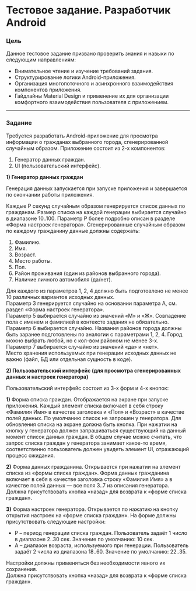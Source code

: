 # Тестовое задание. Разработчик Android

### Цель

Данное тестовое задание призвано проверить знания и навыки по следующим направлениям:
* Внимательное чтение и изучение требований задания.
* Структурирование логики Android-приложения.
* Организация многопоточного и асинхронного взаимодействия компонентов
приложения.
* Гайдлайны Material Design и применение их для организации комфортного
взаимодействия пользователя с приложением.

***

### Задание
Требуется разработать Android-приложение для просмотра информации о гражданах
выбранного города, сгенерированной случайным образом.
Приложение состоит из 2-х компонентов:
1. Генератор данных граждан.
2. UI (пользовательский интерфейс).

**1) Генератор данных граждан**

Генерация данных запускается при запуске приложения и завершается по окончании работы
приложения.

Каждые P секунд случайным образом генерируется список данных по гражданам. Размер
списка на каждой генерации выбирается случайно в диапазоне 10..100.
Параметр P более подробно описан в разделе «Форма настроек генератора».
Сгенерированные случайным образом по каждому гражданину данные должны содержать:
1. Фамилию.
2. Имя.
3. Возраст.
4. Место работы.
5. Пол.
6. Район проживания (один из районов выбранного города).
7. Наличие личного автомобиля (да/нет).

Для каждого из параметров 1, 2, 4 должно быть подготовлено не менее 10 различных
вариантов исходных данных.<br>
Параметр 3 генерируется случайно на основании параметра A, см. раздел «Форма настроек
генератора».<br>
Параметр 5 выбирается случайно из значений «М» и «Ж». Совпадение пола с именем и
фамилией в контексте задания не обязательно.<br>
Параметр 6 выбирается случайно. Названия районов города должны быть заранее
подготовлены по аналогии с параметрами 1, 2, 4. Город можно выбрать любой, но с кол-вом
районом не менее 3-х.<br>
Параметр 7 выбирается случайно из значений «да» и «нет».<br>
Место хранения используемых при генерации исходных данных не важно (файл, БД или
отдельная сущность в коде).

**2) Пользовательский интерфейс (для просмотра сгенерированных данных и настроек
генератора)**

Пользовательский интерфейс состоит из 3-х форм и 4-х кнопок:

**1)** Форма списка граждан.
Отображается на экране при запуске приложения.
Каждый элемент списка включает в себя строку «Фамилия Имя» в качестве заголовка и
«Пол» и «Возраст» в качестве полей данных.
По умолчанию список не запрошен у генератора.
Для обновления списка на экране должна быть кнопка. При нажатии на кнопку у генератора
должен запрашиваться существующий на данный момент список данных граждан.
В общем случае можно считать, что запрос списка граждан у генератора занимает какое-то
время, соответственно пользователь должен увидеть элемент UI, отражающий процесс
ожидания.

**2)** Форма данных гражданина.
Открывается при нажатии на элемент списка из «формы списка граждан».
Форма данных гражданина включает в себя в качестве заголовка строку «Фамилия Имя» а в
качестве полей данных — все поля 3..7 из описания генератора.
Должна присутствовать кнопка «назад» для возврата к «форме списка граждан».

**3)** Форма настроек генератора.
Открывается по нажатию на кнопку открытия настроек на «форме списка граждан».
На форме должны присутствовать следующие настройки:
* P – период генерации списка граждан. Пользователь задаёт 1 число в диапазоне 2..30
сек. Значение по умолчанию: 10 сек.
* A – диапазон возраста, используемого при генерации. Пользователь задаёт 2 числа из
диапазона 18..60. Значение по умолчанию: 22..35.

Настройки должны применяться без необходимости явного их сохранения.<br>
Должна присутствовать кнопка «назад» для возврата к «форме списка граждан».
